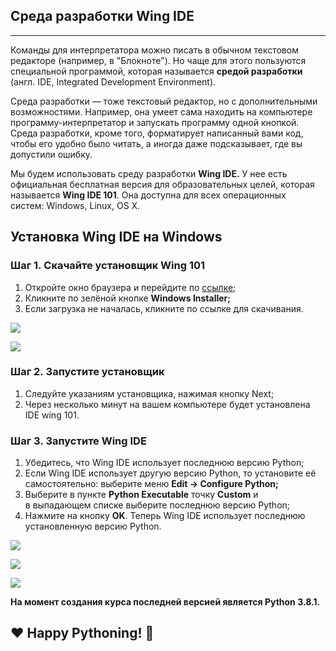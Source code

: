## Среда разработки Wing IDE
-------------------------

Команды для интерпретатора можно писать в обычном текстовом редакторе (например, в "Блокноте"). Но чаще для этого пользуются специальной программой, которая называется **средой разработки** (англ. IDE, Integrated Development Environment).

Среда разработки — тоже текстовый редактор, но с дополнительными возможностями. Например, она умеет сама находить на компьютере программу-интерпретатор и запускать программу одной кнопкой. Среда разработки, кроме того, форматирует написанный вами код, чтобы его удобно было читать, а иногда даже подсказывает, где вы допустили ошибку.

Мы будем использовать среду разработки **Wing IDE.** У нее есть официальная бесплатная версия для образовательных целей, которая называется **Wing IDE 101**. Она доступна для всех операционных систем: Windows, Linux, OS X.

Установка Wing IDE на Windows
-----------------------------

### Шаг 1. Скачайте установщик Wing 101

1.  Откройте окно браузера и перейдите по [ссылке](http://wingware.com/downloads/wing-101);
2.  Кликните по зелёной кнопке **Windows Installer;**
3.  Если загрузка не началась, кликните по ссылке для скачивания.

![](https://ucarecdn.com/6c7ab4db-62f6-4556-87c2-9d44162f8175/)

![](https://ucarecdn.com/adfbca47-f147-4497-a289-24bf7b93d3ee/)

### Шаг 2. Запустите установщик

1.  Следуйте указаниям установщика, нажимая кнопку Next;
2.  Через несколько минут на вашем компьютере будет установлена IDE wing 101.

### **Шаг 3. Запустите Wing IDE**

1.  Убедитесь, что Wing IDE использует последнюю версию Python;
2.  Если Wing IDE использует другую версию Python, то установите её самостоятельно: выберите меню **Edit → Configure Python;**
3.  Выберите в пункте **Python Executable** точку **Custom** и в выпадающем списке выберите последнюю версию Python;
4.  Нажмите на кнопку **OK**. Теперь Wing IDE использует последнюю установленную версию Python.

![](https://ucarecdn.com/afac2616-9764-45e1-843c-41ee943d97dd/)

![](https://ucarecdn.com/a4974d12-d23a-46b8-8a3e-4a09ae9a125c/)

![](https://ucarecdn.com/d8ba1df4-8997-47ed-961c-6db978f7ee3f/)

**На момент создания курса последней версией является Python 3.8.1.**

❤️ Happy Pythoning! 🐍
----------------------